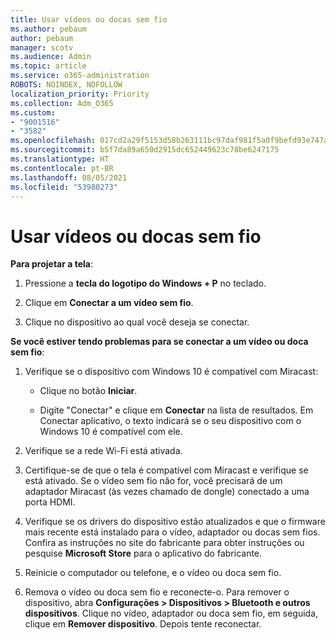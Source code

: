 ```yaml
---
title: Usar vídeos ou docas sem fio
ms.author: pebaum
author: pebaum
manager: scotv
ms.audience: Admin
ms.topic: article
ms.service: o365-administration
ROBOTS: NOINDEX, NOFOLLOW
localization_priority: Priority
ms.collection: Adm_O365
ms.custom:
- "9001516"
- "3582"
ms.openlocfilehash: 017cd2a29f5153d58b263111bc97daf981f5a0f9befd93e747a06c7e22f01cd7
ms.sourcegitcommit: b5f7da89a650d2915dc652449623c78be6247175
ms.translationtype: HT
ms.contentlocale: pt-BR
ms.lasthandoff: 08/05/2021
ms.locfileid: "53980273"
---
```

# <a name="use-wireless-displays-or-docks"></a>Usar vídeos ou docas sem fio

**Para projetar a tela**:

1. Pressione a **tecla do logotipo do Windows + P** no teclado.

2. Clique em **Conectar a um vídeo sem fio**.

3. Clique no dispositivo ao qual você deseja se conectar.

**Se você estiver tendo problemas para se conectar a um vídeo ou doca sem fio**:

1. Verifique se o dispositivo com Windows 10 é compatível com Miracast: 

    - Clique no botão **Iniciar**.
    
    - Digite "Conectar" e clique em **Conectar** na lista de resultados. Em Conectar aplicativo, o texto indicará se o seu dispositivo com o Windows 10 é compatível com ele. 

2. Verifique se a rede Wi-Fi está ativada. 

3. Certifique-se de que o tela é compatível com Miracast e verifique se está ativado. Se o vídeo sem fio não for, você precisará de um adaptador Miracast (às vezes chamado de dongle) conectado a uma porta HDMI.

4. Verifique se os drivers do dispositivo estão atualizados e que o firmware mais recente está instalado para o vídeo, adaptador ou docas sem fios. Confira as instruções no site do fabricante para obter instruções ou pesquise **Microsoft Store** para o aplicativo do fabricante.

5. Reinicie o computador ou telefone, e o vídeo ou doca sem fio.

6. Remova o vídeo ou doca sem fio e reconecte-o. Para remover o dispositivo, abra **Configurações > Dispositivos > Bluetooth e outros dispositivos**. Clique no vídeo, adaptador ou doca sem fio, em seguida, clique em **Remover dispositivo**. Depois tente reconectar.

